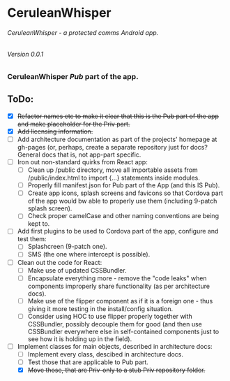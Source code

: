 <!--
   Copyright 2017 Maxim Zhukov

   Licensed under the Apache License, Version 2.0 (the "License");
   you may not use this file except in compliance with the License.
   You may obtain a copy of the License at

       http://www.apache.org/licenses/LICENSE-2.0

   Unless required by applicable law or agreed to in writing, software
   distributed under the License is distributed on an "AS IS" BASIS,
   WITHOUT WARRANTIES OR CONDITIONS OF ANY KIND, either express or implied.
   See the License for the specific language governing permissions and
   limitations under the License.
-->
# CeruleanWhisper
###### CeruleanWhisper - a protected comms Android app.
###### Version 0.0.1
### CeruleanWhisper *Pub* part of the app.

## ToDo:
- [x] ~~Refactor names etc to make it clear that this is the Pub part of the app and make placeholder for the Priv part.~~
- [x] ~~Add licensing information.~~
- [ ] Add architecture documentation as part of the projects' homepage at gh-pages (or, perhaps, create a separate repository just for docs? General docs that is, not app-part specific.
- [ ] Iron out non-standard quirks from React app:
  - [ ] Clean up /public directory, move all importable assets from /public/index.html to import {...} statements inside modules.
  - [ ] Properly fill manifest.json for Pub part of the App (and this IS Pub).
  - [ ] Create app icons, splash screens and favicons so that Cordova part of the app would bw able to properly use them (including 9-patch splash screen).
  - [ ] Check proper camelCase and other naming conventions are being kept to.
- [ ] Add first plugins to be used to Cordova part of the app, configure and test them:
  - [ ] Splashcreen (9-patch one).
  - [ ] SMS (the one where intercept is possible).
- [ ] Clean out the code for React: 
  - [ ] Make use of updated CSSBundler.
  - [ ] Encapsulate everything more - remove the "code leaks" when components improperly share functionality (as per architecture docs).
  - [ ] Make use of the flipper component as if it is a foreign one - thus giving it more testing in the install/config situation.
  - [ ] Consider using HOC to use flipper properly together with CSSBundler, possibly decouple them for good (and then use CSSBundler everywhere else in self-contained components just to see how it is holding up in the field).
- [ ] Implement classes for main objects, described in architecture docs:
  - [ ] Implement every class, descibed in architecture docs.
  - [ ] Test those that are applicable to Pub part.
  - [x] ~~Move those, that are Priv-only to a stub Priv repository folder.~~
